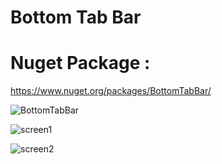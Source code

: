 # Bottom Tab Bar

# Nuget Package : 

https://www.nuget.org/packages/BottomTabBar/

![BottomTabBar](https://user-images.githubusercontent.com/48187633/73196594-dfbdb980-4155-11ea-8846-2e9f03bee9cd.gif)

![screen1](https://user-images.githubusercontent.com/48187633/73193926-5b693780-4151-11ea-8328-9973ef7ce855.png)

![screen2](https://user-images.githubusercontent.com/48187633/73193972-6de37100-4151-11ea-873a-26e8e12301f2.png)
